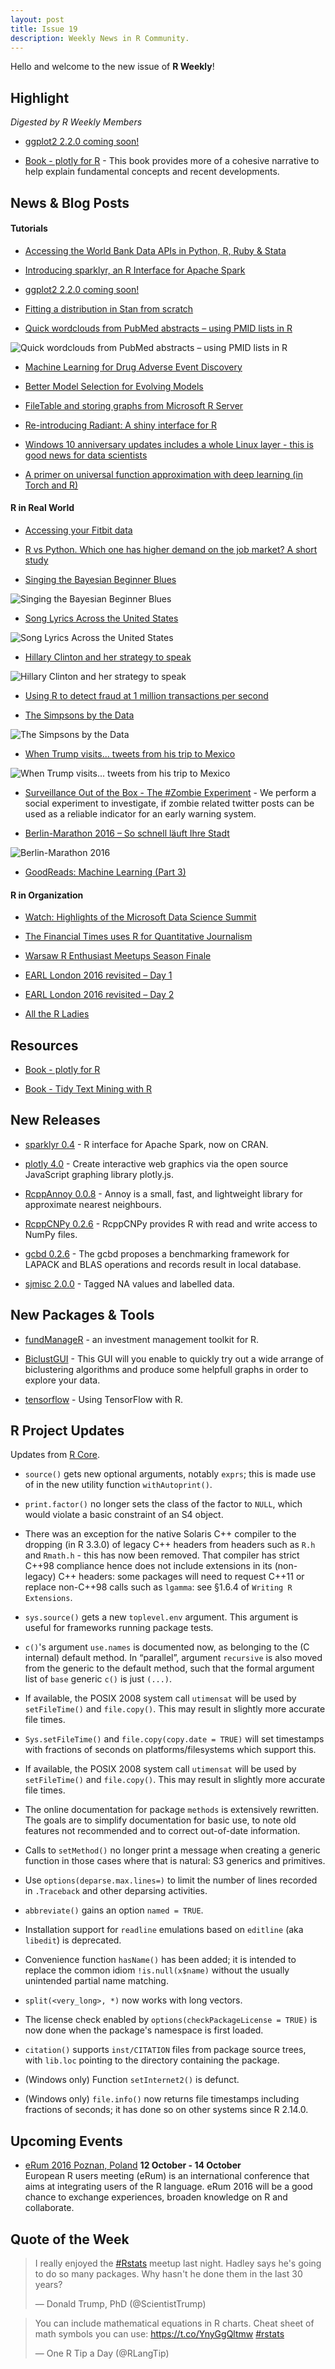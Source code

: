 ```yaml
---
layout: post
title: Issue 19
description: Weekly News in R Community.
---
```


Hello and welcome to the new issue of **R Weekly**!


## Highlight

*Digested by R Weekly Members*

+ [ggplot2 2.2.0 coming soon!](https://blog.rstudio.org/2016/09/30/ggplot2-2-2-0-coming-soon/)

+ [Book - plotly for R](https://cpsievert.github.io/plotly_book/) - This book provides more of a cohesive narrative to help explain fundamental concepts and recent developments.

## News & Blog Posts

#### Tutorials

+ [Accessing the World Bank Data APIs in Python, R, Ruby & Stata](http://blogs.worldbank.org/opendata/accessing-world-bank-data-apis-python-r-ruby-stata)

+ [Introducing sparklyr, an R Interface for Apache Spark](http://blog.cloudera.com/blog/2016/09/introducing-sparklyr-an-r-interface-for-apache-spark/)

+ [ggplot2 2.2.0 coming soon!](https://blog.rstudio.org/2016/09/30/ggplot2-2-2-0-coming-soon/)

+ [Fitting a distribution in Stan from scratch](http://www.magesblog.com/2016/09/fitting-distribution-in-stan-from.html)

+ [Quick wordclouds from PubMed abstracts – using PMID lists in R](https://talesofr.wordpress.com/2016/09/26/quick-wordclouds-from-pubmed-abstracts-using-pmid-lists-in-r/)

![Quick wordclouds from PubMed abstracts – using PMID lists in R](https://talesofr.files.wordpress.com/2016/09/wordcloud.png)

+ [Machine Learning for Drug Adverse Event Discovery](http://datascienceplus.com/machine-learning-for-drug-adverse-event-discovery/)

+ [Better Model Selection for Evolving Models](http://www.quintuitive.com/2016/09/25/better-model-selection-evolving-models/)

+ [FileTable and storing graphs from Microsoft R Server](https://tomaztsql.wordpress.com/2016/09/25/filetable-and-storing-graphs-from-microsoft-r-server/)

+ [Re-introducing Radiant: A shiny interface for R](http://vnijs.github.io/blog/2016/09/re-introducing-radiant.html)

+ [Windows 10 anniversary updates includes a whole Linux layer - this is good news for data scientists](https://realizationsinbiostatistics.blogspot.sg/2016/09/windows-10-anniversary-updates-includes.html)

+ [A primer on universal function approximation with deep learning (in Torch and R)](https://cartesianfaith.com/2016/09/23/a-primer-on-universal-function-approximation-with-deep-learning-in-torch-and-r/)



#### R in Real World

+ [Accessing your Fitbit data](http://blog.haunschmid.name/accessing-fitbit-data/)

+ [R vs Python. Which one has higher demand on the job market? A short study](http://datascienceplus.com/goodreads-machine-learning-part-3/)

+ [Singing the Bayesian Beginner Blues](http://juliasilge.com/blog/Bayesian-Blues/)

![Singing the Bayesian Beginner Blues](https://cdn.rawgit.com/juliasilge/juliasilge.github.io/6685ecaede31a8fceb34c8d113c5118aff59e5ba/figs/2016-09-28-Bayesian-Blues/unnamed-chunk-7-1.png)

+ [Song Lyrics Across the United States](http://juliasilge.com/blog/Song-Lyrics-Across/)

![Song Lyrics Across the United States](https://cdn.rawgit.com/juliasilge/juliasilge.github.io/243d8e355f57cb9e00f708a8e8d616eb631b3f12/figs/2016-09-26-Song-Lyrics-Across/animate_map.gif)

+ [Hillary Clinton and her strategy to speak](https://benheubl.github.io/data%20analysis/strategy-to-speak/)

![Hillary Clinton and her strategy to speak](https://benheubl.github.io/images/strategy-to-speak/plots/Rplot04.jpeg)

+ [Using R to detect fraud at 1 million transactions per second](http://blog.revolutionanalytics.com/2016/09/fraud-detection.html)

+ [The Simpsons by the Data](http://toddwschneider.com/posts/the-simpsons-by-the-data/)

![The Simpsons by the Data](https://cdn.rawgit.com/toddwschneider/flim-springfield/227b672323a72a12f702e80995ce788d0dff28e0/analysis/graphs/03_bart_simpson.png)


+ [When Trump visits... tweets from his trip to Mexico](http://enelmargen.org/datascience/trump-mextweets/)

![When Trump visits... tweets from his trip to Mexico](https://cdn.rawgit.com/Eflores89/Eflores89.github.io/e6ae5dd9dca4e0ceebce9424e675cc44d03b6ca1/images/posts/trump_mex_plot1.png)

+ [Surveillance Out of the Box - The #Zombie Experiment](http://staff.math.su.se/hoehle/blog/2016/09/25/sootb.html) - We perform a social experiment to investigate, if zombie related twitter posts can be used as a reliable indicator for an early warning system. 

+ [Berlin-Marathon 2016 – So schnell läuft Ihre Stadt](http://interaktiv.morgenpost.de/berlin-marathon-2016/)

![Berlin-Marathon 2016](https://cdn.rawgit.com/rweekly/image/master/2016-10-03/berlin.gif)

+ [GoodReads: Machine Learning (Part 3)](http://datascienceplus.com/goodreads-machine-learning-part-3/)

#### R in Organization

+ [Watch: Highlights of the Microsoft Data Science Summit](https://www.r-bloggers.com/watch-highlights-of-the-microsoft-data-science-summit/)

+ [The Financial Times uses R for Quantitative Journalism](http://blog.revolutionanalytics.com/2016/09/financial-times-quantitative-journalism.html)

+ [Warsaw R Enthusiast Meetups Season Finale](http://r-addict.com/2016/09/28/Warsaw-RMeetups-Summary.html)

+ [EARL London 2016 revisited – Day 1](http://www.mango-solutions.com/wp/2016/09/earl-london-2016-revisited-day-1/)

+ [EARL London 2016 revisited – Day 2](http://www.mango-solutions.com/wp/2016/09/earl-london-2016-revisited-day-2/)

+ [All the R Ladies](http://blog.revolutionanalytics.com/2016/09/all-the-r-ladies.html)

## Resources

+ [Book - plotly for R](https://cpsievert.github.io/plotly_book/)

+ [Book - Tidy Text Mining with R](http://tidytextmining.com/index.html)

## New Releases

+ [sparklyr 0.4](https://blog.rstudio.org/2016/09/27/sparklyr-r-interface-for-apache-spark/) - R interface for Apache Spark, now on CRAN.

+ [plotly 4.0](http://moderndata.plot.ly/upgrading-to-plotly-4-0-and-above/) - Create interactive web graphics via the open source JavaScript graphing library plotly.js.

+ [RcppAnnoy 0.0.8](http://dirk.eddelbuettel.com/blog/2016/10/01#rcppannoy_0.0.8) - Annoy is a small, fast, and lightweight library for approximate nearest neighbours.

+ [RcppCNPy 0.2.6](http://dirk.eddelbuettel.com/blog/2016/09/28#rcppcnpy_0.2.6) - RcppCNPy provides R with read and write access to NumPy files.

+ [gcbd 0.2.6](http://dirk.eddelbuettel.com/blog/2016/09/28#gcbd_0.2.6) - The gcbd proposes a benchmarking framework for LAPACK and BLAS operations and records result in local database. 

+ [sjmisc 2.0.0](https://strengejacke.wordpress.com/2016/09/27/tagged-na-values-and-labelled-data-rstats/) - Tagged NA values and labelled data.

## New Packages & Tools

+ [fundManageR](https://github.com/abresler/fundManageR) - an investment management toolkit for R.

+ [BiclustGUI](https://ewouddt.github.io/RcmdrPlugin.BiclustGUI/2016/09/27/biclustGUI/) - This GUI will you enable to quickly try out a wide arrange of biclustering algorithms and produce some helpfull graphs in order to explore your data. 

+ [tensorflow](https://rstudio.github.io/tensorflow/) - Using TensorFlow with R.


## R Project Updates

Updates from [R Core](http://developer.r-project.org/blosxom.cgi/R-devel/NEWS).

+  `source()` gets new optional arguments, notably `exprs`; this is made use of in the new utility function `withAutoprint()`. 

+  `print.factor()` no longer sets the class of the factor to `NULL`, which would violate a basic constraint of an S4 object. 

+ There was an exception for the native Solaris C++ compiler to the dropping (in R 3.3.0) of legacy C++ headers from headers such as `R.h` and `Rmath.h` - this has now been removed. That compiler has strict C++98 compliance hence does not include extensions in its (non-legacy) C++ headers: some packages will need to request C++11 or replace non-C++98 calls such as `lgamma`: see §1.6.4 of `Writing R Extensions`. 

+  `sys.source()` gets a new `toplevel.env` argument. This argument is useful for frameworks running package tests. 

+ `c()`'s argument `use.names` is documented now, as belonging to the (C internal) default method. In “parallel”, argument `recursive` is also moved from the generic to the default method, such that the formal argument list of `base` generic `c()` is just `(...)`.

+ If available, the POSIX 2008 system call `utimensat` will be used by `setFileTime()` and `file.copy()`. This may result in slightly more accurate file times.

+ `Sys.setFileTime()` and `file.copy(copy.date = TRUE)` will set timestamps with fractions of seconds on platforms/filesystems which support this. 

+  If available, the POSIX 2008 system call `utimensat` will be used by `setFileTime()` and `file.copy()`. This may result in slightly more accurate file times. 

+ The online documentation for package `methods` is extensively rewritten. The goals are to simplify documentation for basic use, to note old features not recommended and to correct out-of-date information.

+ Calls to `setMethod()` no longer print a message when creating a generic function in those cases where that is natural: S3 generics and primitives.

+ Use `options(deparse.max.lines=)` to limit the number of lines recorded in `.Traceback` and other deparsing activities.

+ `abbreviate()` gains an option `named = TRUE`. 

+ Installation support for `readline` emulations based on `editline` (aka `libedit`) is deprecated.

+ Convenience function `hasName()` has been added; it is intended to replace the common idiom `!is.null(x$name)` without the usually unintended partial name matching. 

+ `split(<very_long>, *)` now works with long vectors.

+ The license check enabled by `options(checkPackageLicense = TRUE)` is now done when the package's namespace is first loaded.

+ `citation()` supports `inst/CITATION` files from package source trees, with `lib.loc` pointing to the directory containing the package.

+ (Windows only) Function `setInternet2()` is defunct.

+ (Windows only) `file.info()` now returns file timestamps including fractions of seconds; it has done so on other systems since R 2.14.0. 

## Upcoming Events

+ [eRum 2016 Poznan, Poland](http://erum.ue.poznan.pl/)  **12 October - 14 October** <br>
European R users meeting (eRum) is an international conference that aims at integrating users of the R language. eRum 2016 will be a good chance to exchange experiences, broaden knowledge on R and collaborate. <br /> 

## Quote of the Week

<blockquote class="twitter-tweet" data-lang="en"><p lang="en" dir="ltr">I really enjoyed the <a href="https://twitter.com/hashtag/Rstats?src=hash">#Rstats</a> meetup last night. Hadley says he&#39;s going to do so many packages. Why hasn&#39;t he done them in the last 30 years?</p>&mdash; Donald Trump, PhD (@ScientistTrump) <a href="https://twitter.com/ScientistTrump/status/780936239964753920"></a></blockquote>

<blockquote class="twitter-tweet" data-lang="en"><p lang="en" dir="ltr">You can include mathematical equations in R charts. Cheat sheet of math symbols you can use: <a href="https://t.co/YnyGgQltmw">https://t.co/YnyGgQltmw</a> <a href="https://twitter.com/hashtag/rstats?src=hash">#rstats</a></p>&mdash; One R Tip a Day (@RLangTip) <a href="https://twitter.com/RLangTip/status/781523954024390656"></a></blockquote>
